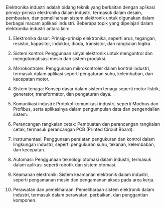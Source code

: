 Elektronika industri adalah bidang teknik yang berkaitan dengan aplikasi prinsip-prinsip elektronika dalam industri, termasuk dalam desain, pembuatan, dan pemeliharaan sistem elektronik untuk digunakan dalam berbagai macam aplikasi industri. Beberapa topik yang dipelajari dalam elektronika industri antara lain:

1. Elektronika dasar: Prinsip-prinsip elektronika, seperti arus, tegangan, resistor, kapasitor, induktor, dioda, transistor, dan rangkaian logika.

2. Sistem kontrol: Penggunaan sinyal elektronik untuk mengontrol dan mengotomatisasi mesin dan sistem produksi.

3. Mikrokontroler: Penggunaan mikrokontroler dalam kontrol industri, termasuk dalam aplikasi seperti pengaturan suhu, kelembaban, dan kecepatan motor.

4. Sistem tenaga: Konsep dasar dalam sistem tenaga seperti motor listrik, generator, transformator, dan pengaturan daya.

5. Komunikasi industri: Protokol komunikasi industri, seperti Modbus dan Profibus, serta aplikasinya dalam pengumpulan data dan pengendalian sistem.

6. Perancangan rangkaian cetak: Pembuatan dan perancangan rangkaian cetak, termasuk perancangan PCB (Printed Circuit Board).

7. Instrumentasi: Penggunaan peralatan pengukuran dan kontrol dalam lingkungan industri, seperti pengukuran suhu, tekanan, kelembaban, dan kecepatan.

8. Automasi: Penggunaan teknologi otomasi dalam industri, termasuk dalam aplikasi seperti robotik dan sistem otomasi.

9. Keamanan elektronik: Sistem keamanan elektronik dalam industri, seperti pengamanan mesin dan pengamanan akses pada area kerja.

10. Perawatan dan pemeliharaan: Pemeliharaan sistem elektronik dalam industri, termasuk dalam perawatan, perbaikan, dan penggantian komponen.
